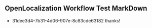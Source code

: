 ## OpenLocalization Workflow Test MarkDown
* 31dee3d4-7b31-4d06-907e-8c83cde63182 
thanks!<!--HONumber=Mar16_HO3-->
